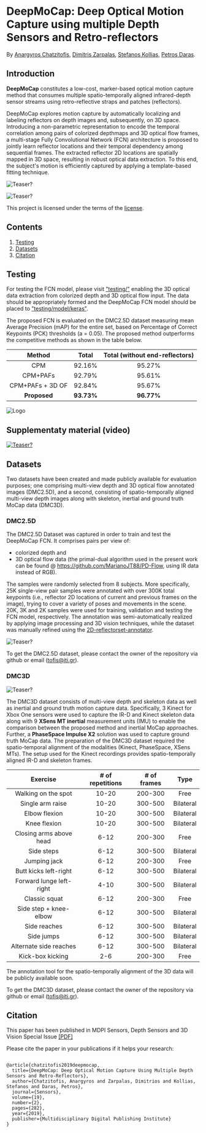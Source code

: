 # DeepMoCap: Deep Optical Motion Capture using multiple Depth Sensors and Retro-reflectors
By [Anargyros Chatzitofis](https://www.iti.gr/iti/people/Anargyros_Chatzitofis.html), [Dimitris Zarpalas](https://www.iti.gr/iti/people/Dimitrios_Zarpalas.html), [Stefanos Kollias](https://www.ece.ntua.gr/gr/staff/15), [Petros Daras](https://www.iti.gr/iti/people/Petros_Daras.html).



## Introduction
**DeepMoCap** constitutes a low-cost, marker-based optical motion capture method that consumes multiple spatio-temporally aligned infrared-depth sensor streams using retro-reflective straps and patches (reflectors). 

DeepMoCap explores motion capture by automatically localizing and labeling reflectors on depth images and, subsequently, on 3D space. Introducing a non-parametric representation to encode the temporal correlation among pairs of colorized depthmaps and 3D optical flow frames, a multi-stage Fully Convolutional Network (FCN) architecture is proposed to jointly learn reflector locations and their temporal dependency among sequential frames. The extracted reflector 2D locations are spatially mapped in 3D space, resulting in robust optical data extraction. To this end, the subject's motion is efficiently captured by applying a template-based fitting technique.

 ![Teaser?](http://www.deepmocap.com/img/overview.png)
 
 ![Teaser?](http://www.deepmocap.com/img/overall.png)

This project is licensed under the terms of the [license](LICENSE).



## Contents
1. [Testing](#testing)
2. [Datasets](#datasets)
3. [Citation](#citation)

## Testing
For testing the FCN model, please visit ["testing/"](/testing/) enabling the 3D optical data extraction from colorized depth and 3D optical flow input. The data should be appropriately formed and the DeepMoCap FCN model should be placed to ["testing/model/keras"](/testing/model/keras).

The proposed FCN is evaluated on the DMC2.5D dataset measuring mean Average Precision (mAP) for the entire set, based on Percentage of Correct Keypoints (PCK) thresholds (a = 0.05). The proposed method outperforms the competitive methods as shown in the table below.

| Method  | Total | Total (without end-reflectors) |
| :---: | :---: | :---: |
| CPM  | 92.16%  | 95.27% |
| CPM+PAFs  | 92.79\%  | 95.61% |
| CPM+PAFs + 3D OF  | 92.84\%  | 95.67% |
| **Proposed**  | **93.73%**  | **96.77%** |

![Logo](http://www.deepmocap.com/img/3D_all.png)



## Supplementaty material (video)
[![Teaser?](http://www.deepmocap.com/img/video_splash.png)](https://www.youtube.com/watch?v=OvCJ-WWyLcM)

## Datasets
Two datasets have been created and made publicly available for evaluation purposes; one comprising multi-view depth and 3D optical flow annotated images (DMC2.5D), and a second, consisting of spatio-temporally aligned multi-view depth images along with skeleton, inertial and ground truth MoCap data (DMC3D).

### DMC2.5D
The DMC2.5D Dataset was captured in order to train and test the DeepMoCap FCN. It comprises pairs per view of: 
 - colorized depth and 
 - 3D optical flow data (the primal-dual algorithm used in the present work can be found @ https://github.com/MarianoJT88/PD-Flow, using IR data instead of RGB).
 
The samples were randomly selected from 8 subjects. More specifically, 25K single-view pair samples were annotated with over 300K total keypoints (i.e., reflector 2D locations of current and previous frames on the image), trying to cover a variety of poses and movements in the scene. 20K, 3K and 2K samples were used for training, validation and testing the FCN model, respectively. The annotation was semi-automatically realized by applying image processing and 3D vision techniques, while the dataset was manually refined using the [2D-reflectorset-annotator](/tools/2D-reflector-annotator/).

 ![Teaser?](http://www.deepmocap.com/img/DMC2.5D_github.png)

To get the DMC2.5D dataset, please contact the owner of the repository via github or email (tofis@iti.gr).

### DMC3D

![Teaser?](http://www.deepmocap.com/img/depth.png)

The DMC3D dataset consists of multi-view depth and skeleton data as well as inertial and ground truth motion capture data. Specifically, 3 Kinect for Xbox One sensors were used to capture the IR-D and Kinect skeleton data along with 9 **XSens MT inertial** measurement units (IMU) to enable the comparison between the proposed method and inertial MoCap approaches. Further, a **PhaseSpace Impulse X2** solution was used to capture ground truth MoCap data. The preparation of the DMC3D dataset required the spatio-temporal alignment of the modalities (Kinect, PhaseSpace, XSens MTs). The setup used for the Kinect recordings provides spatio-temporally aligned IR-D and skeleton frames.

|   Exercise    | # of repetitions  | # of frames  |  Type  |
|  :---: |  :---: |  :---: |  :---: |
| Walking on the spot | 10-20 | 200-300 | Free |
| Single arm raise | 10-20 | 300-500 | Bilateral |
| Elbow flexion | 10-20 | 300-500 | Bilateral |
| Knee flexion | 10-20 | 300-500 | Bilateral |
| Closing arms above head | 6-12 | 200-300 | Free |
| Side steps | 6-12 | 300-500 | Bilateral | 
| Jumping jack | 6-12 | 200-300 | Free |
| Butt kicks left-right | 6-12 | 300-500 | Bilateral |
| Forward lunge left-right | 4-10 | 300-500 | Bilateral |
| Classic squat | 6-12 | 200-300 | Free |
| Side step + knee-elbow | 6-12 | 300-500 | Bilateral |
| Side reaches | 6-12 | 300-500 | Bilateral |
| Side jumps | 6-12 | 300-500 | Bilateral |
| Alternate side reaches | 6-12 | 300-500 | Bilateral |
| Kick-box kicking | 2-6 | 200-300 | Free |

The annotation tool for the spatio-temporally alignment of the 3D data will be publicly available soon.

To get the DMC3D dataset, please contact the owner of the repository via github or email (tofis@iti.gr).

## Citation
This paper has been published in MDPI Sensors, Depth Sensors and 3D Vision Special Issue [[PDF]](https://www.mdpi.com/1424-8220/19/2/282)

Please cite the paper in your publications if it helps your research:    

<pre><code>
@article{chatzitofis2019deepmocap,
  title={DeepMoCap: Deep Optical Motion Capture Using Multiple Depth Sensors and Retro-Reflectors},
  author={Chatzitofis, Anargyros and Zarpalas, Dimitrios and Kollias, Stefanos and Daras, Petros},
  journal={Sensors},
  volume={19},
  number={2},
  pages={282},
  year={2019},
  publisher={Multidisciplinary Digital Publishing Institute}
}
</pre></code>	  
